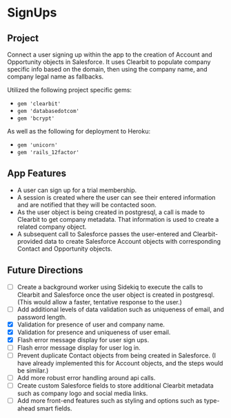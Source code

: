 SignUps
===================

Project
-------------------
Connect a user signing up within the app to the creation of Account and Opportunity objects in Salesforce. It uses Clearbit to populate company specific info based on the domain, then using the company name, and company legal name as fallbacks.

Utilized the following project specific gems:
- `gem 'clearbit'`
- `gem 'databasedotcom'`
- `gem 'bcrypt'`

As well as the following for deployment to Heroku:
- `gem 'unicorn'`
- `gem 'rails_12factor'`


App Features
-------------------
- A user can sign up for a trial membership.
- A session is created where the user can see their entered information and are notified that they will be contacted soon.
- As the user object is being created in postgresql, a call is made to Clearbit to get company metadata. That information is used to create a related company object.
- A subsequent call to Salesforce passes the user-entered and Clearbit-provided data to create Salesforce Account objects with corresponding Contact and Opportunity objects.

Future Directions
-------------------
- [ ] Create a background worker using Sidekiq to execute the calls to Clearbit and Salesforce once the user object is created in postgresql. (This would allow a faster, tentative response to the user.)
- [ ] Add additional levels of data validation such as uniqueness of email, and password length.
 - [x] Validation for presence of user and company name.
 - [x] Validation for presence and uniqueness of user email.
 - [x] Flash error message display for user sign ups.
 - [ ] Flash error message display for user log in.
- [ ] Prevent duplicate Contact objects from being created in Salesforce. (I have already implemented this for Account objects, and the steps would be similar.)
- [ ] Add more robust error handling around api calls.
- [ ] Create custom Salesforce fields to store additional Clearbit metadata such as company logo and social media links.
- [ ] Add more front-end features such as styling and options such as type-ahead smart fields.
